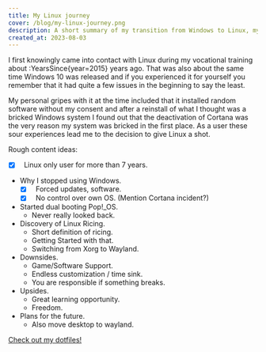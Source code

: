```yaml
---
title: My Linux journey
cover: /blog/my-linux-journey.png
description: A short summary of my transition from Windows to Linux, my experiences on they way and my plans moving forward.
created_at: 2023-08-03
---
```


I first knowingly came into contact with Linux during my vocational training about :YearsSince{year=2015} years ago. That was also about the same time Windows 10 was released and if you experienced it for yourself you remember that it had quite a few issues in the beginning to say the least.

My personal gripes with it at the time included that it installed random software without my consent and after a reinstall of what I thought was a bricked Windows system I found out that the deactivation of Cortana was the very reason my system was bricked in the first place. As a user these sour experiences lead me to the decision to give Linux a shot.

Rough content ideas:
* [X] &nbsp; Linux only user for more than 7 years.
* Why I stopped using Windows.
  * [X] &nbsp; Forced updates, software.
  * [X] &nbsp; No control over own OS. (Mention Cortana incident?)
* Started dual booting Pop!_OS.
  * Never really looked back.
* Discovery of Linux Ricing.
  * Short definition of ricing.
  * Getting Started with that.
  * Switching from Xorg to Wayland.
* Downsides.
  * Game/Software Support.
  * Endless customization / time sink.
  * You are responsible if something breaks.
* Upsides.
  * Great learning opportunity.
  * Freedom.
* Plans for the future.
  * Also move desktop to wayland.

[Check out my dotfiles!](https://github.com/saiba-tenpura/dotfiles)

